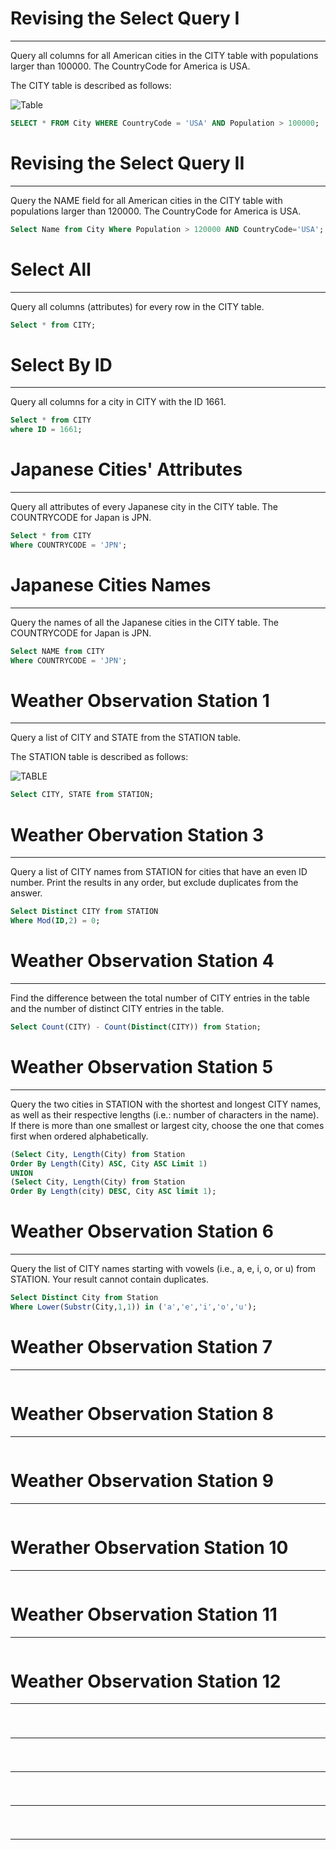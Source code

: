 # Revising the Select Query I
---
Query all columns for all American cities in the CITY table with populations larger than 100000. The CountryCode for America is USA.

The CITY table is described as follows:

![Table](https://s3.amazonaws.com/hr-challenge-images/8137/1449729804-f21d187d0f-CITY.jpg)

```sql
SELECT * FROM City WHERE CountryCode = 'USA' AND Population > 100000;
```

# Revising the Select Query II
---
Query the NAME field for all American cities in the CITY table with populations larger than 120000. The CountryCode for America is USA.

```sql
Select Name from City Where Population > 120000 AND CountryCode='USA';
```

# Select All 
---
Query all columns (attributes) for every row in the CITY table.

```sql
Select * from CITY;
```

# Select By ID
---
Query all columns for a city in CITY with the ID 1661.

```sql
Select * from CITY 
where ID = 1661;
```

# Japanese Cities' Attributes
---
Query all attributes of every Japanese city in the CITY table. The COUNTRYCODE for Japan is JPN.

```sql
Select * from CITY
Where COUNTRYCODE = 'JPN';
```

# Japanese Cities Names
---
Query the names of all the Japanese cities in the CITY table. The COUNTRYCODE for Japan is JPN.

```sql
Select NAME from CITY
Where COUNTRYCODE = 'JPN';
```

# Weather Observation Station 1
---
Query a list of CITY and STATE from the STATION table.

The STATION table is described as follows:

![TABLE](https://s3.amazonaws.com/hr-challenge-images/9336/1449345840-5f0a551030-Station.jpg)

```sql
Select CITY, STATE from STATION;
```

# Weather Obervation Station 3
---
Query a list of CITY names from STATION for cities that have an even ID number. Print the results in any order, but exclude duplicates from the answer.

```sql
Select Distinct CITY from STATION
Where Mod(ID,2) = 0; 
```

# Weather Observation Station 4
---
Find the difference between the total number of CITY entries in the table and the number of distinct CITY entries in the table.

```sql
Select Count(CITY) - Count(Distinct(CITY)) from Station;
```

# Weather Observation Station 5
---
Query the two cities in STATION with the shortest and longest CITY names, as well as their respective lengths (i.e.: number of characters in the name). If there is more than one smallest or largest city, choose the one that comes first when ordered alphabetically.

```sql
(Select City, Length(City) from Station
Order By Length(City) ASC, City ASC Limit 1)
UNION
(Select City, Length(City) from Station
Order By Length(city) DESC, City ASC limit 1);
```

# Weather Observation Station 6
---
Query the list of CITY names starting with vowels (i.e., a, e, i, o, or u) from STATION. Your result cannot contain duplicates.

```sql
Select Distinct City from Station
Where Lower(Substr(City,1,1)) in ('a','e','i','o','u');
```

# Weather Observation Station 7
---
```sql

```

# Weather Observation Station 8
---
```sql

```

# Weather Observation Station 9
---
```sql

```

# Werather Observation Station 10
---
```sql

```

# Weather Observation Station 11
---
```sql

```

# Weather Observation Station 12
---
```sql

```

# 
---
```sql

```

# 
---
```sql

```

# 
---
```sql

```

# 
---
```sql

```
